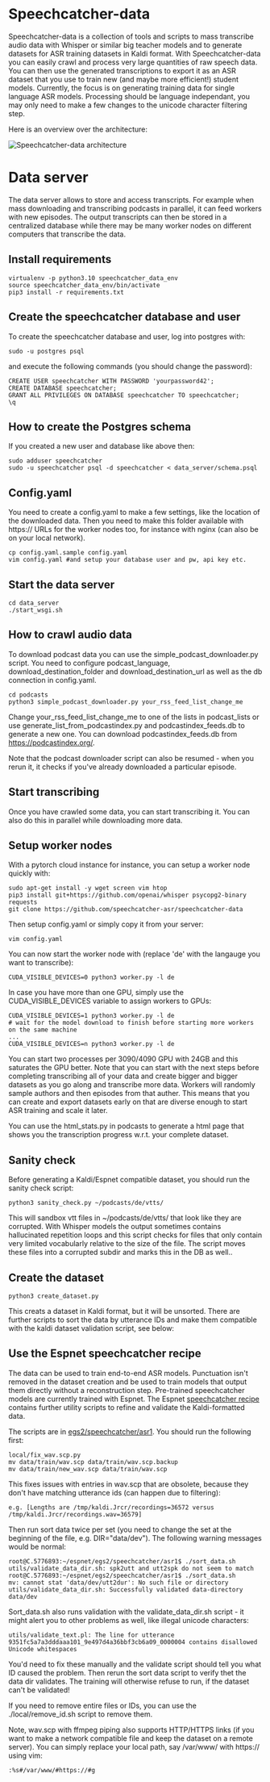 # Speechcatcher-data

Speechcatcher-data is a collection of tools and scripts to mass transcribe audio data with Whisper or similar big teacher models and to generate datasets for ASR training datasets in Kaldi format. With Speechcatcher-data you can easily crawl and process very large quantities of raw speech data. You can then use the generated transcriptions to export it as an ASR dataset that you use to train new (and maybe more efficient!) student models. Currently, the focus is on generating training data for single language ASR models. Processing should be language independant, you may only need to make a few changes to the unicode character filtering step. 

Here is an overview over the architecture:

![Speechcatcher-data architecture](https://raw.githubusercontent.com/speechcatcher-asr/speechcatcher-data/main/architecture.svg)

# Data server

The data server allows to store and access transcripts. For example when mass downloading and transcribing podcasts in parallel, it can feed workers with new episodes. The output transcripts can then be stored in a centralized database while there may be many worker nodes on different computers that transcribe the data.

## Install requirements

    virtualenv -p python3.10 speechcatcher_data_env
    source speechcatcher_data_env/bin/activate
    pip3 install -r requirements.txt  

## Create the speechcatcher database and user

To create the speechcatcher database and user, log into postgres with:

    sudo -u postgres psql

and execute the following commands (you should change the password):

    CREATE USER speechcatcher WITH PASSWORD 'yourpassword42';
    CREATE DATABASE speechcatcher;
    GRANT ALL PRIVILEGES ON DATABASE speechcatcher TO speechcatcher;
    \q

## How to create the Postgres schema

If you created a new user and database like above then:

    sudo adduser speechcatcher
    sudo -u speechcatcher psql -d speechcatcher < data_server/schema.psql

## Config.yaml

You need to create a config.yaml to make a few settings, like the location of the downloaded data. Then you need to make this folder available with https:// URLs for the worker nodes too, for instance with nginx (can also be on your local network).

    cp config.yaml.sample config.yaml
    vim config.yaml #and setup your database user and pw, api key etc.

## Start the data server

    cd data_server
    ./start_wsgi.sh

## How to crawl audio data

To download podcast data you can use the simple_podcast_downloader.py script. You need to configure podcast_language, download_destination_folder and download_destination_url as well as the db connection in config.yaml.

    cd podcasts
    python3 simple_podcast_downloader.py your_rss_feed_list_change_me

Change your_rss_feed_list_change_me to one of the lists in podcast_lists or use generate_list_from_podcastindex.py and podcastindex_feeds.db to generate a new one. You can download podcastindex_feeds.db from https://podcastindex.org/.

Note that the podcast downloader script can also be resumed - when you rerun it, it checks if you've already downloaded a particular episode.

## Start transcribing

Once you have crawled some data, you can start transcribing it. You can also do this in parallel while downloading more data.

## Setup worker nodes

With a pytorch cloud instance for instance, you can setup a worker node quickly with: 

    sudo apt-get install -y wget screen vim htop
    pip3 install git+https://github.com/openai/whisper psycopg2-binary requests
    git clone https://github.com/speechcatcher-asr/speechcatcher-data
   
Then setup config.yaml or simply copy it from your server:

    vim config.yaml

You can now start the worker node with (replace 'de' with the langauge you want to transcribe):

    CUDA_VISIBLE_DEVICES=0 python3 worker.py -l de   

In case you have more than one GPU, simply use the CUDA_VISIBLE_DEVICES variable to assign workers to GPUs:

    CUDA_VISIBLE_DEVICES=1 python3 worker.py -l de
    # wait for the model download to finish before starting more workers on the same machine
    ...
    CUDA_VISIBLE_DEVICES=n python3 worker.py -l de

You can start two processes per 3090/4090 GPU with 24GB and this saturates the GPU better. Note that you can start with the next steps before completing transcribing all of your data and create bigger and bigger datasets as you go along and transcribe more data. 
Workers will randomly sample authors and then episodes from that auther. This means that you can create and export datasets early on that are diverse enough to start ASR training and scale it later.

You can use the html_stats.py in podcasts to generate a html page that shows you the transcription progress w.r.t. your complete dataset.

## Sanity check

Before generating a Kaldi/Espnet compatible dataset, you should run the sanity check script:

    python3 sanity_check.py ~/podcasts/de/vtts/

This will sandbox vtt files in ~/podcasts/de/vtts/ that look like they are corrupted. With Whisper models the output sometimes contains hallucinated repetition loops and this script checks for files that only contain very limited vocabularly relative to the size of the file. The script moves these files into a corrupted subdir and marks this in the DB as well..

## Create the dataset

    python3 create_dataset.py

This creats a dataset in Kaldi format, but it will be unsorted. There are further scripts to sort the data by utterance IDs and make them compatible with the kaldi dataset validation script, see below:

## Use the Espnet speechcatcher recipe

The data can be used to train end-to-end ASR models. Punctuation isn't removed in the dataset creation and be used to train models that output them directly without a reconstruction step. Pre-trained speechcatcher models are currently trained with Espnet. The Espnet [speechcatcher recipe](https://github.com/speechcatcher-asr/espnet/tree/egs2-speechcatcher-de/egs2/speechcatcher/asr1) contains further utility scripts to refine and validate the Kaldi-formatted data.

The scripts are in [egs2/speechcatcher/asr1](https://github.com/speechcatcher-asr/espnet/tree/egs2-speechcatcher-de/egs2/speechcatcher/asr1). You should run the following first:

    local/fix_wav.scp.py
    mv data/train/wav.scp data/train/wav.scp.backup
    mv data/train/new_wav.scp data/train/wav.scp

This fixes issues with entries in wav.scp that are obsolete, because they don't have matching utterance ids (can happen due to filtering):

    e.g. [Lengths are /tmp/kaldi.Jrcr/recordings=36572 versus /tmp/kaldi.Jrcr/recordings.wav=36579]

Then run sort data twice per set (you need to change the set at the beginning of the file, e.g. DIR="data/dev"). The following warning messages would be normal:

    root@C.5776893:~/espnet/egs2/speechcatcher/asr1$ ./sort_data.sh 
    utils/validate_data_dir.sh: spk2utt and utt2spk do not seem to match
    root@C.5776893:~/espnet/egs2/speechcatcher/asr1$ ./sort_data.sh 
    mv: cannot stat 'data/dev/utt2dur': No such file or directory
    utils/validate_data_dir.sh: Successfully validated data-directory data/dev

Sort_data.sh also runs validation with the validate_data_dir.sh script - it might alert you to other problems as well, like illegal unicode characters:
    
    utils/validate_text.pl: The line for utterance 9351fc5a7a3dddaaa101_9e497d4a36bbf3cb6a09_0000004 contains disallowed Unicode whitespaces

You'd need to fix these manually and the validate script should tell you what ID caused the problem. Then rerun the sort data script to verify thet the data dir validates. The training will otherwise refuse to run, if the dataset can't be validated!

If you need to remove entire files or IDs, you can use the ./local/remove_id.sh script to remove them.

Note, wav.scp with ffmpeg piping also supports HTTP/HTTPS links (if you want to make a network compatible file and keep the dataset on a remote server). You can simply replace your local path, say /var/www/ with https:// using vim:

    :%s#/var/www/#https://#g

